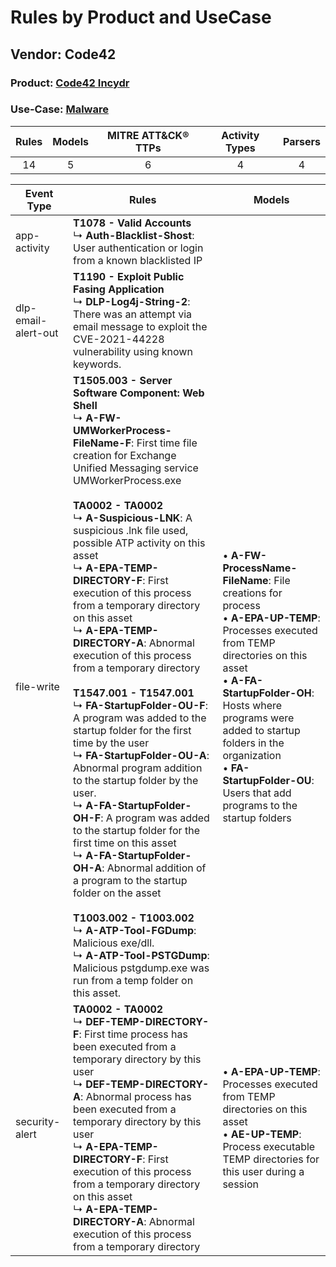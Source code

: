 Rules by Product and UseCase
============================
Vendor: Code42
--------------
### Product: [Code42 Incydr](../ds_code42_code42_incydr.md)
### Use-Case: [Malware](../../../../UseCases/uc_malware.md)

| Rules | Models | MITRE ATT&CK® TTPs | Activity Types | Parsers |
|:-----:|:------:|:------------------:|:--------------:|:-------:|
|  14   |   5    |         6          |       4        |    4    |

| Event Type          | Rules    | Models    |
| ---- | ---- | ---- |
| app-activity        | <b>T1078 - Valid Accounts</b><br> ↳ <b>Auth-Blacklist-Shost</b>: User authentication or login from a known blacklisted IP    |    |
| dlp-email-alert-out | <b>T1190 - Exploit Public Fasing Application</b><br> ↳ <b>DLP-Log4j-String-2</b>: There was an attempt via email message to exploit the CVE-2021-44228 vulnerability using known keywords.    |    |
| file-write          | <b>T1505.003 - Server Software Component: Web Shell</b><br> ↳ <b>A-FW-UMWorkerProcess-FileName-F</b>: First time file creation for Exchange Unified Messaging service UMWorkerProcess.exe<br><br><b>TA0002 - TA0002</b><br> ↳ <b>A-Suspicious-LNK</b>: A suspicious .lnk file used, possible ATP activity on this asset<br> ↳ <b>A-EPA-TEMP-DIRECTORY-F</b>: First execution of this process from a temporary directory on this asset<br> ↳ <b>A-EPA-TEMP-DIRECTORY-A</b>: Abnormal execution of this process from a temporary directory<br><br><b>T1547.001 - T1547.001</b><br> ↳ <b>FA-StartupFolder-OU-F</b>: A program was added to the startup folder for the first time by the user<br> ↳ <b>FA-StartupFolder-OU-A</b>: Abnormal program addition to the startup folder by the user.<br> ↳ <b>A-FA-StartupFolder-OH-F</b>: A program was added to the startup folder for the first time on this asset<br> ↳ <b>A-FA-StartupFolder-OH-A</b>: Abnormal addition of a program to the startup folder on the asset<br><br><b>T1003.002 - T1003.002</b><br> ↳ <b>A-ATP-Tool-FGDump</b>: Malicious exe/dll.<br> ↳ <b>A-ATP-Tool-PSTGDump</b>: Malicious pstgdump.exe was run from a temp folder on this asset. |  • <b>A-FW-ProcessName-FileName</b>: File creations for process<br> • <b>A-EPA-UP-TEMP</b>: Processes executed from TEMP directories on this asset<br> • <b>A-FA-StartupFolder-OH</b>: Hosts where programs were added to startup folders in the organization<br> • <b>FA-StartupFolder-OU</b>: Users that add programs to the startup folders |
| security-alert      | <b>TA0002 - TA0002</b><br> ↳ <b>DEF-TEMP-DIRECTORY-F</b>: First time process has been executed from a temporary directory by this user<br> ↳ <b>DEF-TEMP-DIRECTORY-A</b>: Abnormal process has been executed from a temporary directory by this user<br> ↳ <b>A-EPA-TEMP-DIRECTORY-F</b>: First execution of this process from a temporary directory on this asset<br> ↳ <b>A-EPA-TEMP-DIRECTORY-A</b>: Abnormal execution of this process from a temporary directory    |  • <b>A-EPA-UP-TEMP</b>: Processes executed from TEMP directories on this asset<br> • <b>AE-UP-TEMP</b>: Process executable TEMP directories for this user during a session    |